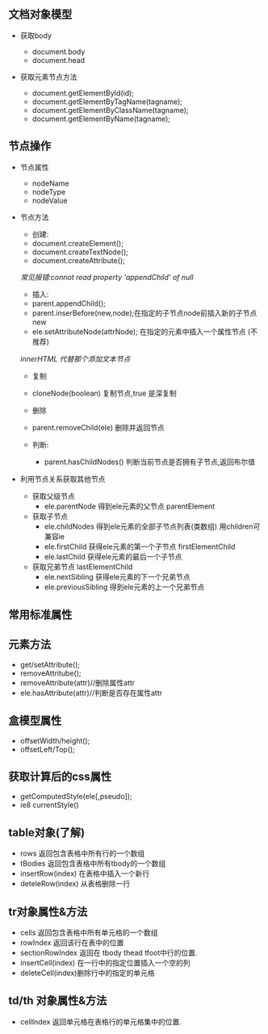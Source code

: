 ## 文档对象模型

- 获取body
  - document.body
  - document.head

- 获取元素节点方法
  - document.getElementById(id);
  - document.getElementByTagName(tagname);
  - document.getElementByClassName(tagname);
  - document.getElementByName(tagname);

## 节点操作

- 节点属性
  - nodeName
  - nodeType
  - nodeValue

- 节点方法
  - 创建:
  - document.createElement();
  - document.createTextNode();
  - document.createAttribute();

  *常见报错:connot read property 'appendChild' of null*

  - 插入:
  - parent.appendChild();
  - parent.inserBefore(new,node);在指定的子节点node前插入新的子节点new
  - ele.setAttributeNode(attrNode); 在指定的元素中插入一个属性节点 (不推荐)

  *innerHTML 代替那个添加文本节点*

  - 复制
  - cloneNode(boolean) 复制节点,true 是深复制

  - 删除
  - parent.removeChild(ele) 删除并返回节点

  - 判断:
    - parent.hasChildNodes() 判断当前节点是否拥有子节点,返回布尔值

- 利用节点关系获取其他节点
  - 获取父级节点
    - ele.parentNode 得到ele元素的父节点   parentElement
  - 获取子节点
    - ele.childNodes 得到ele元素的全部子节点列表(类数组)    用children可兼容ie
    - ele.firstChild 获得ele元素的第一个子节点 firstElementChild
    - ele.lastChild 获得ele元素的最后一个子节点
  - 获取兄弟节点 lastElementChild
    - ele.nextSibling 获得ele元素的下一个兄弟节点
    - ele.previousSibling 得到ele元素的上一个兄弟节点

## 常用标准属性


## 元素方法
- get/setAttribute();
- removeAttritube();
- removeAttribute(attr)//删除属性attr
- ele.hasAttribute(attr)//判断是否存在属性attr

## 盒模型属性

- offsetWidth/height();
- offsetLeft/Top();

## 获取计算后的css属性
- getComputedStyle(ele[,pseudo]);
- ie8 currentStyle()

## table对象(了解)

- rows 返回包含表格中所有行的一个数组
- tBodies 返回包含表格中所有tbody的一个数组
- insertRow(index) 在表格中插入一个新行
- deteleRow(index) 从表格删除一行

## tr对象属性&方法
- cells 返回包含表格中所有单元格的一个数组
- rowIndex 返回该行在表中的位置
- sectionRowIndex 返回在 tbody thead tfoot中行的位置.
- insertCell(index) 在一行中的指定位置插入一个空的列
- deleteCell(index)删除行中的指定的单元格

## td/th 对象属性&方法
- cellIndex 返回单元格在表格行的单元格集中的位置.
